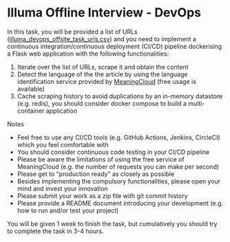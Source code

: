 # Illuma Offline Interview - DevOps



In this task, you will be provided a list of URLs ([illuma_devops_offsite_task_urls.csv](Illuma%20Offline%20Interview%20-%20DevOps/illuma_devops_offsite_task_urls.csv)) and you need to implement a continuous integration/continuous deployment (CI/CD) pipeline dockerising a Flask web application with the following functionalities: 

1. Iterate over the list of URLs, scrape it and obtain the content 
2. Detect the language of the the article by using the language identification service provided by [MeaningCloud](https://www.meaningcloud.com/) (free usage is available)
3. Cache scraping history to avoid duplications by an in-memory datastore (e.g. redis), you should consider docker compose to build a multi-container application

Notes

- Feel free to use any CI/CD tools (e.g. GitHub Actions, Jenkins, CircleCI) which you feel comfortable with
- You should consider continuous code testing in your CI/CD pipeline
- Please be aware the limitations of using the free service of MeaningCloud (e.g. the number of requests you can make per second)
- Please get to "production ready" as closely as possible
- Besides implementing the compulsory functionalities, please open your mind and invest your innovation
- Please submit your work as a zip file with git commit history
- Please provide a README document introducing your development (e.g. how to run and/or test your project)

You will be given 1 week to finish the task, but cumulatively you should try to complete the task in 3-4 hours.